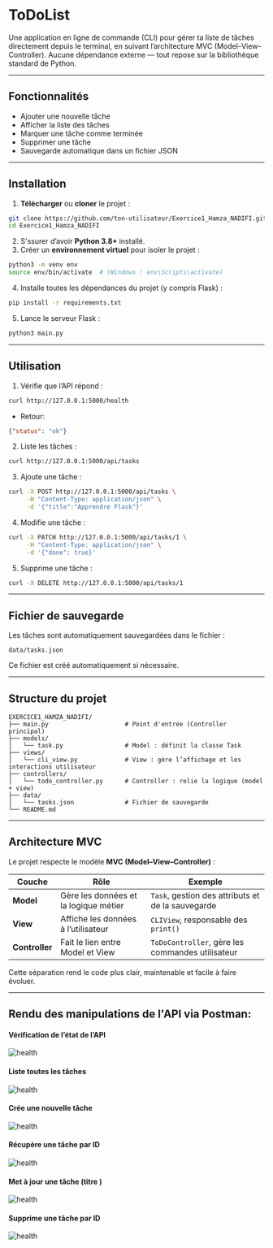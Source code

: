 # ToDoList

Une  application en ligne de commande (CLI) pour gérer ta liste de tâches directement depuis le terminal, en suivant l’architecture MVC (Model–View–Controller).
Aucune dépendance externe — tout repose sur la bibliothèque standard de Python.

---

##  Fonctionnalités

* Ajouter une nouvelle tâche
* Afficher la liste des tâches
* Marquer une tâche comme terminée
* Supprimer une tâche
* Sauvegarde automatique dans un fichier JSON

---
## Installation

1. **Télécharger** ou **cloner** le projet :

```bash
git clone https://github.com/ton-utilisateur/Exercice1_Hamza_NADIFI.git
cd Exercice1_Hamza_NADIFI
```
2. S'ssurer d’avoir **Python 3.8+** installé.
3. Créer un **environnement virtuel** pour isoler le projet :

```bash
python3 -m venv env
source env/bin/activate  # (Windows : env\Scripts\activate)
```
4. Installe toutes les dépendances du projet (y compris Flask) :
```bash
pip install -r requirements.txt

```
5. Lance le serveur Flask :

```bash
python3 main.py
```

---


## Utilisation

1. Vérifie que l’API répond :
```bash
curl http://127.0.0.1:5000/health
```
- Retour:
```json
{"status": "ok"}
```
2. Liste les tâches :
```bash
curl http://127.0.0.1:5000/api/tasks
```
3. Ajoute une tâche :
```bash
curl -X POST http://127.0.0.1:5000/api/tasks \
     -H "Content-Type: application/json" \
     -d '{"title":"Apprendre Flask"}'
```

4. Modifie une tâche :
```bash
curl -X PATCH http://127.0.0.1:5000/api/tasks/1 \
     -H "Content-Type: application/json" \
     -d '{"done": true}'
```

5. Supprime une tâche :
```bash
curl -X DELETE http://127.0.0.1:5000/api/tasks/1
```

---

## Fichier de sauvegarde

Les tâches sont automatiquement sauvegardées dans le fichier :

```
data/tasks.json
```

Ce fichier est créé automatiquement si nécessaire.

---

## Structure du projet

```
EXERCICE1_HAMZA_NADIFI/
├── main.py                     # Point d'entrée (Controller principal)
├── models/
│   └── task.py                 # Model : définit la classe Task
├── views/
│   └── cli_view.py             # View : gère l’affichage et les interactions utilisateur
├── controllers/
│   └── todo_controller.py      # Controller : relie la logique (model + view)
├── data/
│   └── tasks.json              # Fichier de sauvegarde
└── README.md
```

---

## Architecture MVC

Le projet respecte le modèle **MVC (Model–View–Controller)** :

| Couche         | Rôle                                  | Exemple                                           |
| -------------- | ------------------------------------- | ------------------------------------------------- |
| **Model**      | Gère les données et la logique métier | `Task`, gestion des attributs et de la sauvegarde |
| **View**       | Affiche les données à l’utilisateur   | `CLIView`, responsable des `print()`              |
| **Controller** | Fait le lien entre Model et View      | `ToDoController`, gère les commandes utilisateur  |

Cette séparation rend le code plus clair, maintenable et facile à faire évoluer.

---

## Rendu des manipulations de l'API via Postman:

#### Vérification de l’état de l’API

![health](./assets/health.png)


#### Liste toutes les tâches


![health](./assets/listTasks.png)

#### Crée une nouvelle tâche

![health](./assets/newTask.png)

#### Récupère une tâche par ID

![health](./assets/getTaskById.png)

#### Met à jour une tâche (titre )

![health](./assets/updateTask.png)

#### Supprime une tâche par ID

![health](./assets/deleteTaskById.png)